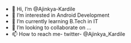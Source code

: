 - 👋 Hi, I’m @Ajinkya-Kardile
- 👀 I’m interested in Android Development
- 🌱 I’m currently learning B.Tech in IT
- 💞️ I’m looking to collaborate on ...
- 📫 How to reach me- twitter- @Ajinkya_Kardile 

<!---
Ajinkya-Kardile/Ajinkya-Kardile is a ✨ special ✨ repository because its `README.md` (this file) appears on your GitHub profile.
You can click the Preview link to take a look at your changes.
--->
